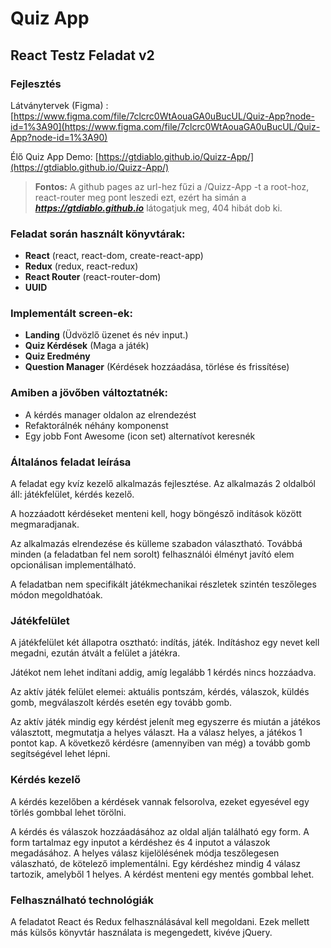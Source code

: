 # Quiz App
## React Testz Feladat v2

### Fejlesztés

Látványtervek (Figma) : [https://www.figma.com/file/7clcrc0WtAouaGA0uBucUL/Quiz-App?node-id=1%3A90](https://www.figma.com/file/7clcrc0WtAouaGA0uBucUL/Quiz-App?node-id=1%3A90)

Élő Quiz App Demo: [https://gtdiablo.github.io/Quizz-App/](https://gtdiablo.github.io/Quizz-App/)

> **Fontos:** A github pages az url-hez fűzi a /Quizz-App -t a root-hoz, react-router meg pont leszedi ezt, ezért ha simán a ***https://gtdiablo.github.io*** látogatjuk meg, 404 hibát dob ki.

### Feladat során használt könyvtárak:
- **React** (react, react-dom, create-react-app)
- **Redux** (redux, react-redux)
- **React Router** (react-router-dom)
- **UUID**

### Implementált screen-ek:
- **Landing** (Üdvözlő üzenet és név input.)
- **Quiz Kérdések** (Maga a játék)
- **Quiz Eredmény**
- **Question Manager** (Kérdések hozzáadása, törlése és frissítése)

### Amiben a jövőben változtatnék:
- A kérdés manager oldalon az elrendezést
- Refaktorálnék néhány komponenst
- Egy jobb Font Awesome (icon set) alternatívot keresnék


### Általános feladat leírása

A feladat egy kvíz kezelő alkalmazás fejlesztése.
Az alkalmazás 2 oldalból áll: játékfelület, kérdés kezelő.

A hozzáadott kérdéseket menteni kell, hogy böngésző indítások között megmaradjanak.

Az alkalmazás elrendezése és külleme szabadon választható. Továbbá minden (a feladatban fel
nem sorolt) felhasználói élményt javító elem opcionálisan implementálható.

A feladatban nem specifikált játékmechanikai részletek szintén teszőleges módon megoldhatóak.

### Játékfelület

A játékfelület két állapotra osztható: indítás, játék.
Indításhoz egy nevet kell megadni, ezután átvált a felület a játékra.

Játékot nem lehet indítani addig, amíg legalább 1 kérdés nincs hozzáadva.

Az aktív játék felület elemei: aktuális pontszám, kérdés, válaszok, küldés gomb, megválaszolt
kérdés esetén egy tovább gomb.

Az aktív játék mindig egy kérdést jelenít meg egyszerre és miután a játékos választott,
megmutatja a helyes választ. Ha a válasz helyes, a játékos 1 pontot kap. A következő kérdésre
(amennyiben van még) a tovább gomb segítségével lehet lépni.

### Kérdés kezelő

A kérdés kezelőben a kérdések vannak felsorolva, ezeket egyesével egy törlés gombbal lehet
törölni.

A kérdés és válaszok hozzáadásához az oldal alján található egy form. A form tartalmaz egy
inputot a kérdéshez és 4 inputot a válaszok megadásához. A helyes válasz kijelölésének módja
teszőlegesen válaszható, de kötelező implementálni. Egy kérdéshez mindig 4 válasz tartozik,
amelyből 1 helyes. A kérdést menteni egy mentés gombbal lehet.

### Felhasználható technológiák

A feladatot React és Redux felhasználásával kell megoldani. Ezek mellett más külsős könyvtár
használata is megengedett, kivéve jQuery.
